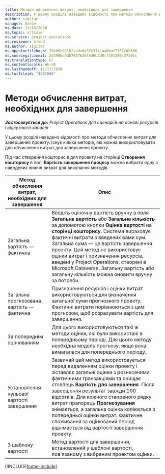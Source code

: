 ```yaml
---
title: Методи обчислення витрат, необхідних для завершення
description: У цьому розділі наведено відомості про методи обчислення витрат для завершення проекту.
author: sigitac
manager: Annbe
ms.date: 11/16/2020
ms.topic: article
ms.service: project-operations
ms.reviewer: kfend
ms.author: sigitac
ms.openlocfilehash: 790b5c98182acdc0a37e3741a40baf7152f0bf66
ms.sourcegitcommit: 2d399bc9d07807626f0d6b2d0cf304240c47591c
ms.translationtype: HT
ms.contentlocale: uk-UA
ms.lasthandoff: 11/17/2020
ms.locfileid: "4531586"
---
```

# <a name="cost-to-complete-methods"></a>Методи обчислення витрат, необхідних для завершення

_**Застосовується до:** Project Operations для сценаріїв на основі ресурсів і відсутності запасів_

У цьому розділі наведено відомості про методи обчислення витрат для завершення проекту. Існує кілька методів, які можна використовувати для обчислення витрат для завершення проекту. 

Під час створення кошторисів для проекту на сторінці **Створення кошторису** в полі **Вартість завершення процесу** можна вибрати одну з наведених нижче витрат для виконання методів.

| Метод обчислення витрат, необхідних для завершення    | Опис                                                                                                                                                                                                                                                                                                                                                                                                                                                                                        |
|------------------------------|----------------------------------------------------------------------------------------------------------------------------------------------------------------------------------------------------------------------------------------------------------------------------------------------------------------------------------------------------------------------------------------------------------------------------------------------------------------------------------------------------|
| Загальна вартість — фактична            | Введіть оціночну вартість вручну в поля **Загальна вартість** або **Загальна кількість** за допомогою кнопки **Оцінка вартості** на **сторінці кошторису**. Система вираховує фактичні витрати з введених вами сум. Загальна сума — це вартість завершення проекту. Цей метод не використовує оцінки витрат і призначення ресурсів, введені у Project Operations, створені в Microsoft Dataverse. Загальну вартість або загальну кількість можна оновити вручну за потреби.  |
| Загальна прогнозована вартість — фактична        | Призначення ресурсів і оцінки витрат використовуються для визначення загальної суми прогнозного проекту. Фактичні витрати порівнюються з цим прогнозом, щоб розрахувати вартість для завершення.                                                                                                                                                                                                                                                                          |
| За попереднім оцінюванням         | Для цього використовуються такі ж методи оцінки, які були використані в попередньому періоді. Для цього методу необхідна модель прогнозу, якщо вона вимагалася для попереднього періоду.                                                                                                                                                                                                                                                                                                                           |
| Установлення нульової вартості завершення | Зазвичай цей метод використовується перед видаленням оцінки проекту і зіставляє загальні оцінки з рознесеними фактичними транзакціями та очищає стовпець **Вартість для завершення**. Після завершення результат завжди 100 відсотків. Для кожного створеного рядку витрат прапорець **Прогнозування** знімається, а загальна оцінка копіюється з попередньої оцінки витрат. Фактичне споживання за оцінюваний період віднімається від вартості завершення проекту.              |
| З шаблону вартості           | Метод вартості для завершення, встановлений у шаблоні вартості, пов'язаному з вибраним проектом оцінки.                                                                                                                                                                                                                                                                                                                                                                          |


[!INCLUDE[footer-include](../includes/footer-banner.md)]